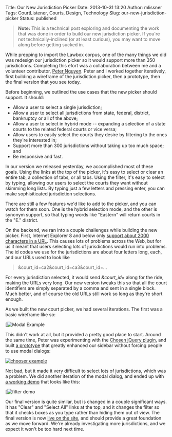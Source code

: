 Title: Our New Jurisdiction Picker
Date: 2013-10-31 13:20
Author: mlissner
Tags: CourtListener, Courts, Design, Technology
Slug: our-new-jurisdiction-picker
Status: published

> **Note:** This is a technical post exploring and documenting the work
> that was done in order to build our new jurisdiction picker. If you're
> not technically-inclined (or at least curious), you may want to move
> along before getting sucked in.

While prepping to import the Lawbox corpus, one of the many things we
did was redesign our jurisdiction picker so it would support more than
350 jurisdictions. Completing this efort was a collaboration between me
and a volunteer contributor, [Peter
Nguyen](http://www.petertnguyen.com/). Peter and I worked together
iteratively, first building a wireframe of the jurisdiction picker, then
a prototype, then the final version that you see today.

Before beginning, we outlined the use cases that the new picker should
support. It should:

-   Allow a user to select a single jurisdiction;
-   Allow a user to select all jurisdictions from state, federal,
    district, bankruptcy or all of the above;
-   Allow a user to select in hybrid mode -- expanding a selection of a
    state courts to the related federal courts or vice versa;
-   Allow users to easily select the courts they desire by filtering to
    the ones they're interested in;
-   Support more than 300 jurisdictions without taking up too much
    space; and
-   Be responsive and fast.

In our version we released yesterday, we accomplished most of these
goals. Using the links at the top of the picker, it's easy to select or
clear an entire tab, a collection of tabs, or all tabs. Using the
filter, it's easy to select by typing, allowing our users to select the
courts they want without skimming long lists. By typing just a few
letters and pressing enter, you can make sophisiticated jurisdiction
selections.

There are still a few features we'd like to add to the picker, and you
can watch for them soon. One is the hybrid selection mode, and the other
is synonym support, so that typing words like "Eastern" will return
courts in the "E." district.

On the backend, we ran into a couple challenges while building the new
picker. First, Internet Explorer 8 and below only [support about 2000
characters in a
URL](http://stackoverflow.com/questions/417142/what-is-the-maximum-length-of-a-url-in-different-browsers).
This causes lots of problems across the Web, but for us it meant that
users selecting lots of jurisdictions would run into problems. The id
codes we use for the jurisdictions are about four letters long, each,
and our URLs used to look like

> &court\_id=ca2&court\_id=ca3&court\_id=...

For every jurisdiction selected, it would send *&court\_id=* along for
the ride, making the URLs very long. Our new version tweaks this so that
all the court identifiers are simply separated by a comma and sent in a
single block. Much better, and of course the old URLs still work so long
as they're short enough.

As we built the new court picker, we had several iterations. The first
was a basic wireframe like so:

[![Modal
Example]({filename}/images/mockup-screenshot.png)

This didn't work at all, but it provided a pretty good place to start.
Around the same time, Peter was experimenting with the [Chosen jQuery
plugin](http://harvesthq.github.io/chosen/), and built [a
prototype](http://notskool.me/courtlistener/filter_demo_added.htm) that
greatly enhanced our sidebar without forcing people to use modal
dialogs:

[![chooser
example]({filename}/images/chooser.png)](http://notskool.me/courtlistener/header-chooser.htm)

Not bad, but it made it very difficult to select lots of jurisdictions,
which was a problem. We did another iteration of the modal dialog, and
ended up with [a working
demo](http://notskool.me/courtlistener/header-chooser.htm) that looks
like this:

[![filter
demo]({filename}/images/filter-demo1.png)

Our final version is quite similar, but is changed in a couple
significant ways. It has "Clear" and "Select All" links at the top, and
it changes the filter so that it checks boxes as you type rather than
hiding them out of view. The final version is now [live on the
site](https://courtlistener.com), and should provide a great foundation
as we move forward. We're already investigating more jurisdictions, and
we expect it won't be too hard next time.

